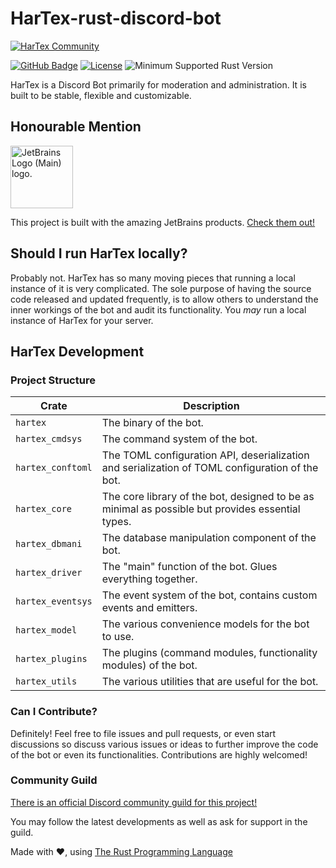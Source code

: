 HarTex-rust-discord-bot
=======================

[![HarTex Community](https://img.shields.io/discord/886101109331075103?color=%237289DA&label=HarTex%20Community&logo=discord&style=for-the-badge)](https://discord.gg/Xu8453VBAv)

[![GitHub Badge](https://img.shields.io/badge/github-HarTex-6f42c1.svg?style=for-the-badge&logo=github)](https://github.com/HT-Studios/HarTex-rust-discord-bot)
[![License](https://img.shields.io/github/license/HarTexTeam/HarTex-rust-discord-bot?style=for-the-badge&logo=pastebin)](https://www.apache.org/licenses/LICENSE-2.0.txt)
![Minimum Supported Rust Version](https://img.shields.io/badge/rust-1.58-93450a.svg?style=for-the-badge&logo=rust)

HarTex is a Discord Bot primarily for moderation and administration. It is built to be stable, flexible and customizable.

Honourable Mention
------------------

<img src="https://resources.jetbrains.com/storage/products/company/brand/logos/jb_beam.png" alt="JetBrains Logo (Main) logo." width="100">

This project is built with the amazing JetBrains products. [Check them out!](https://www.jetbrains.com/)

Should I run HarTex locally?
----------------------------

Probably not. HarTex has so many moving pieces that running a local instance of it is very complicated. The sole purpose of having 
the source code released and updated frequently, is to allow others to understand the inner workings of the bot and audit its functionality.
You *may* run a local instance of HarTex for your server.

HarTex Development
------------------

### Project Structure

| Crate                  | Description                                                                                      |
| ---------------------- | ------------------------------------------------------------------------------------------------ |
| `hartex`               | The binary of the bot.                                                                           |
| `hartex_cmdsys`        | The command system of the bot.                                                                   |
| `hartex_conftoml`      | The TOML configuration API, deserialization and serialization of TOML configuration of the bot.  |
| `hartex_core`          | The core library of the bot, designed to be as minimal as possible but provides essential types. |
| `hartex_dbmani`        | The database manipulation component of the bot.                                                  |
| `hartex_driver`        | The "main" function of the bot. Glues everything together.                                       |
| `hartex_eventsys`      | The event system of the bot, contains custom events and emitters.                                |
| `hartex_model`         | The various convenience models for the bot to use.                                               |
| `hartex_plugins`       | The plugins (command modules, functionality modules) of the bot.                                 |
| `hartex_utils`         | The various utilities that are useful for the bot.                                               |

### Can I Contribute?

Definitely! Feel free to file issues and pull requests, or even start discussions so discuss various issues or ideas to further
improve the code of the bot or even its functionalities. Contributions are highly welcomed!

### Community Guild

[There is an official Discord community guild for this project!](https://discord.gg/Xu8453VBAv)

You may follow the latest developments as well as ask for support in the guild.

Made with :heart:, using [The Rust Programming Language](https://www.rust-lang.org/)

